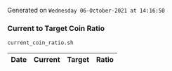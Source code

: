 Generated on `Wednesday 06-October-2021 at 14:16:50`

### Current to Target Coin Ratio
`current_coin_ratio.sh`

Date|Current|Target|Ratio
---|---|---|---
